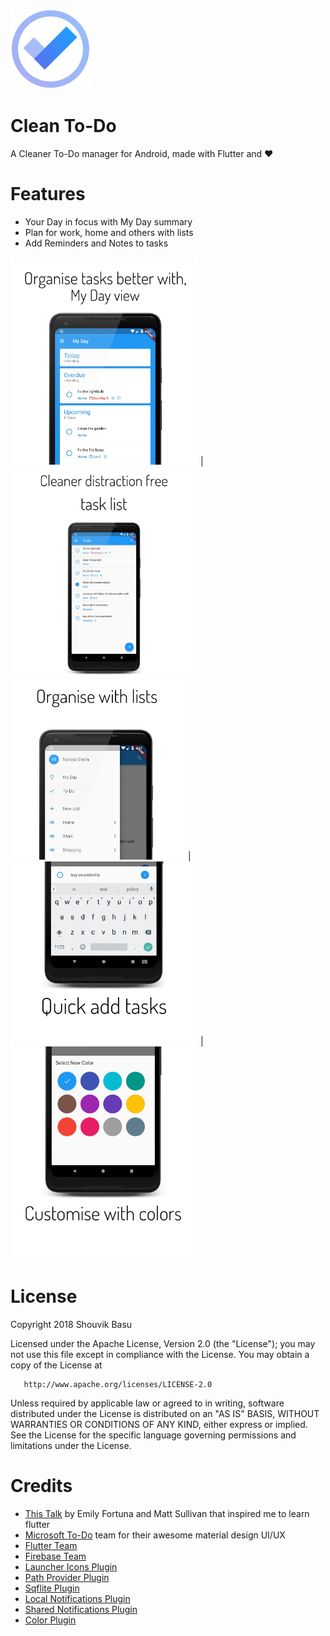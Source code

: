 


![alt text](https://github.com/babanomania/CleanToDO/raw/master/images/logo.png?raw=true "Clean To-Do")
# Clean To-Do

A Cleaner To-Do manager for Android, made with Flutter and ❤️

# Features

* Your Day in focus with My Day summary
* Plan for work, home and others with lists 
* Add Reminders and Notes to tasks

<img src="https://github.com/babanomania/CleanToDO/raw/master/images/graphics/mockup_myday.png?raw=true" width="300"> | <img src="https://github.com/babanomania/CleanToDO/raw/master/images/graphics/mockup_listview.png?raw=true" width="300"> 
<img src="https://github.com/babanomania/CleanToDO/raw/master/images/graphics/mockup_lists.png?raw=true" width="280"> | <img src="https://github.com/babanomania/CleanToDO/raw/master/images/graphics/mockup_quickadd.png?raw=true" width="300">
| <img src="https://github.com/babanomania/CleanToDO/raw/master/images/graphics/mockup_colors.png?raw=true" width="300">



# License

Copyright 2018 Shouvik Basu

   Licensed under the Apache License, Version 2.0 (the "License");
   you may not use this file except in compliance with the License.
   You may obtain a copy of the License at

       http://www.apache.org/licenses/LICENSE-2.0

   Unless required by applicable law or agreed to in writing, software
   distributed under the License is distributed on an "AS IS" BASIS,
   WITHOUT WARRANTIES OR CONDITIONS OF ANY KIND, either express or implied.
   See the License for the specific language governing permissions and
limitations under the License.

# Credits

* [This Talk](https://www.youtube.com/watch?v=iflV0D0d1zQ) by Emily Fortuna and Matt Sullivan that inspired me to learn flutter
* [Microsoft To-Do](https://todo.microsoft.com/en-us) team for their awesome material design UI/UX
* [Flutter Team](https://github.com/flutter/)
* [Firebase Team](https://firebase.google.com/docs/auth/)
* [Launcher Icons Plugin](https://github.com/franzsilva/flutter_launcher_icons)
* [Path Provider Plugin](https://github.com/flutter/plugins/tree/master/packages/path_provider)
* [Sqflite Plugin](https://github.com/tekartik/sqflite)
* [Local Notifications Plugin](https://github.com/MaikuB/flutter_local_notifications)
* [Shared Notifications Plugin](https://github.com/flutter/plugins/tree/master/packages/shared_preferences)
* [Color Plugin](http://github.com/MichaelFenwick/Color)


